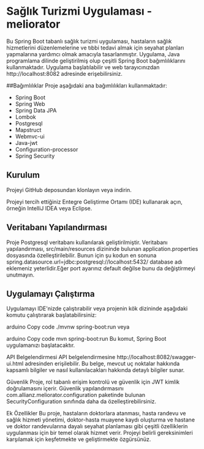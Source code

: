 

# Sağlık Turizmi Uygulaması - meliorator

Bu Spring Boot tabanlı sağlık turizmi uygulaması, hastaların sağlık hizmetlerini düzenlemelerine ve
tıbbi tedavi almak için seyahat planları yapmalarına yardımcı olmak amacıyla tasarlanmıştır. Uygulama,
Java programlama dilinde geliştirilmiş olup çeşitli Spring Boot bağımlılıklarını kullanmaktadır. Uygulama
başlatılabilir ve web tarayıcınızdan http://localhost:8082 adresinde erişebilirsiniz.

##Bağımlılıklar
Proje aşağıdaki ana bağımlılıkları kullanmaktadır:

- Spring Boot
- Spring Web
- Spring Data JPA
- Lombok
- Postgresql
- Mapstruct
- Webmvc-ui
- Java-jwt
- Configuration-processor
- Spring Security
## Kurulum

Projeyi GitHub deposundan klonlayın veya indirin.

Projeyi tercih ettiğiniz Entegre Geliştirme Ortamı (IDE) kullanarak açın, örneğin IntelliJ IDEA veya Eclipse.

## Veritabanı Yapılandırması
Proje  Postgresql veritabanı kullanılarak geliştirilmiştir. Veritabanı yapılandırması,
src/main/resources dizininde bulunan application.properties dosyasında özelleştirilebilir.
Bunun için şu kodun en sonuna
spring.datasource.url=jdbc:postgresql://localhost:5432/
database adı eklemeniz yeterlidir.Eğer port ayarınız default değilse bunu da değiştirmeyi unutmayın.

## Uygulamayı Çalıştırma
Uygulamayı IDE'nizde çalıştırabilir veya projenin kök dizininde aşağıdaki komutu çalıştırarak başlatabilirsiniz:

arduino
Copy code
./mvnw spring-boot:run
veya

arduino
Copy code
mvn spring-boot:run
Bu komut, Spring Boot uygulamanızı başlatacaktır.

API Belgelendirmesi
API belgelendirmesine http://localhost:8082/swagger-ui.html adresinden erişilebilir. Bu belge, mevcut uç noktalar
hakkında kapsamlı bilgiler ve nasıl kullanılacakları hakkında detaylı bilgiler sunar.

Güvenlik
Proje, rol tabanlı erişim kontrolü ve güvenlik için JWT kimlik doğrulamasını içerir. Güvenlik yapılandırmasını
com.allianz.meliorator.configuration paketinde bulunan SecurityConfiguration sınıfında daha da özelleştirebilirsiniz.

Ek Özellikler
Bu proje, hastaların doktorlara atanması, hasta randevu ve sağlık hizmeti yönetimi, doktor-hasta muayene kaydı
oluşturma ve hastane ve doktor randevularına dayalı seyahat planlaması gibi çeşitli özelliklerin uygulanması için
bir temel olarak hizmet verir. Projeyi belirli gereksinimleri karşılamak için keşfetmekte ve geliştirmekte özgürsünüz.
